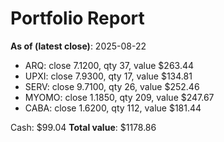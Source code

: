 # Portfolio Report
**As of (latest close)**: 2025-08-22

- ARQ: close 7.1200, qty 37, value $263.44
- UPXI: close 7.9300, qty 17, value $134.81
- SERV: close 9.7100, qty 26, value $252.46
- MYOMO: close 1.1850, qty 209, value $247.67
- CABA: close 1.6200, qty 112, value $181.44

Cash: $99.04
**Total value**: $1178.86